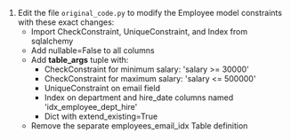 1. Edit the file `original_code.py` to modify the Employee model constraints with these exact changes:
   - Import CheckConstraint, UniqueConstraint, and Index from sqlalchemy
   - Add nullable=False to all columns
   - Add __table_args__ tuple with:
     - CheckConstraint for minimum salary: 'salary >= 30000'
     - CheckConstraint for maximum salary: 'salary <= 500000'
     - UniqueConstraint on email field
     - Index on department and hire_date columns named 'idx_employee_dept_hire'
     - Dict with extend_existing=True
   - Remove the separate employees_email_idx Table definition
